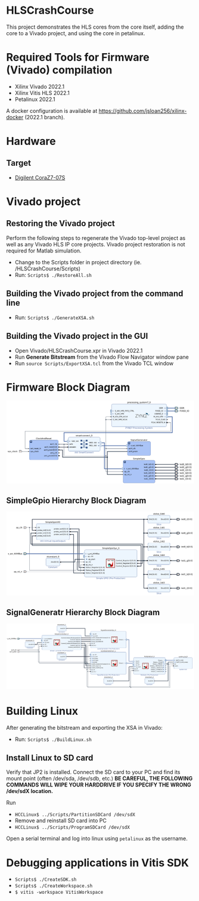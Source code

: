 # HLSCrashCourse
This project demonstrates the HLS cores from the core itself, adding the core to a Vivado project, and using the core in petalinux.

# Required Tools for Firmware (Vivado) compilation
* Xilinx Vivado 2022.1
* Xilinx Vitis HLS 2022.1
* Petalinux 2022.1

A docker configuration is available at https://github.com/jsloan256/xilinx-docker (2022.1 branch).

# Hardware
## Target
* [Digilent CoraZ7-07S](https://reference.digilentinc.com/programmable-logic/cora-z7/start?redirect=1)

# Vivado project
## Restoring the Vivado project
Perform the following steps to regenerate the Vivado top-level project as well as any Vivado HLS IP core projects. Vivado project restoration is not required for Matlab simulation.

* Change to the Scripts folder in project directory (ie. /HLSCrashCourse/Scripts)
* Run: `Scripts$ ./RestoreAll.sh`

## Building the Vivado project from the command line
* Run: `Scripts$ ./GenerateXSA.sh`

## Building the Vivado project in the GUI
* Open Vivado/HLSCrashCourse.xpr in Vivado 2022.1
* Run **Generate Bitstream** from the Vivado Flow Navigator window pane
* Run `source Scripts/ExportXSA.tcl` from the Vivado TCL window

# Firmware Block Diagram
![HLSCrashCourse Block Diagram](HLSCrashCourseBlockDiagram.png)

## SimpleGpio Hierarchy Block Diagram
![SimpleGPIO Hierarchy Block](SimpleGPIOHierarchyBlock.png)

## SignalGeneratr Hierarchy Block Diagram
![SignalGenerator Hierarchy Block](SignalGeneratorHierarchyBlock.png)

# Building Linux
After generating the bitstream and exporting the XSA in Vivado:

* Run: `Scripts$ ./BuildLinux.sh`

## Install Linux to SD card
Verify that JP2 is installed. Connect the SD card to your PC and find its mount point (often /dev/sda, /dev/sdb, etc.) **BE CAREFUL, THE FOLLOWING COMMANDS WILL WIPE YOUR HARDDRIVE IF YOU SPECIFY THE WRONG /dev/sdX location.**

Run
* `HCCLinux$ ../Scripts/PartitionSDCard /dev/sdX`
* Remove and reinstall SD card into PC
* `HCCLinux$ ../Scripts/ProgramSDCard /dev/sdX`

Open a serial terminal and log into linux using `petalinux` as the username.

# Debugging applications in Vitis SDK
* `Scripts$ ./CreateSDK.sh`
* `Scripts$ ./CreateWorkspace.sh`
* `$ vitis -workspace VitisWorkspace`
